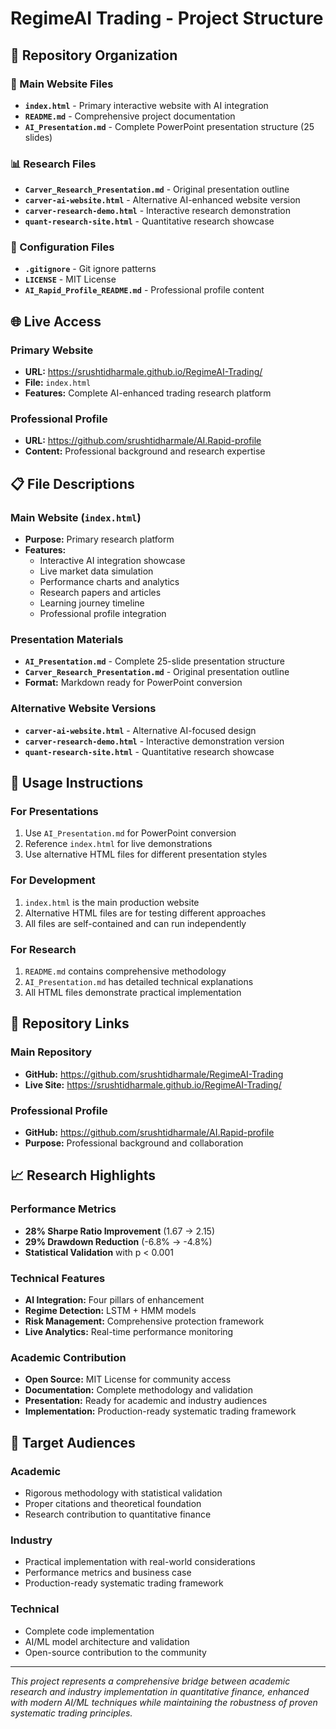 # RegimeAI Trading - Project Structure

## 📁 Repository Organization

### 🎯 Main Website Files
- **`index.html`** - Primary interactive website with AI integration
- **`README.md`** - Comprehensive project documentation
- **`AI_Presentation.md`** - Complete PowerPoint presentation structure (25 slides)

### 📊 Research Files
- **`Carver_Research_Presentation.md`** - Original presentation outline
- **`carver-ai-website.html`** - Alternative AI-enhanced website version
- **`carver-research-demo.html`** - Interactive research demonstration
- **`quant-research-site.html`** - Quantitative research showcase

### 🔧 Configuration Files
- **`.gitignore`** - Git ignore patterns
- **`LICENSE`** - MIT License
- **`AI_Rapid_Profile_README.md`** - Professional profile content

## 🌐 Live Access

### Primary Website
- **URL:** https://srushtidharmale.github.io/RegimeAI-Trading/
- **File:** `index.html`
- **Features:** Complete AI-enhanced trading research platform

### Professional Profile
- **URL:** https://github.com/srushtidharmale/AI.Rapid-profile
- **Content:** Professional background and research expertise

## 📋 File Descriptions

### Main Website (`index.html`)
- **Purpose:** Primary research platform
- **Features:** 
  - Interactive AI integration showcase
  - Live market data simulation
  - Performance charts and analytics
  - Research papers and articles
  - Learning journey timeline
  - Professional profile integration

### Presentation Materials
- **`AI_Presentation.md`** - Complete 25-slide presentation structure
- **`Carver_Research_Presentation.md`** - Original presentation outline
- **Format:** Markdown ready for PowerPoint conversion

### Alternative Website Versions
- **`carver-ai-website.html`** - Alternative AI-focused design
- **`carver-research-demo.html`** - Interactive demonstration version
- **`quant-research-site.html`** - Quantitative research showcase

## 🚀 Usage Instructions

### For Presentations
1. Use `AI_Presentation.md` for PowerPoint conversion
2. Reference `index.html` for live demonstrations
3. Use alternative HTML files for different presentation styles

### For Development
1. `index.html` is the main production website
2. Alternative HTML files are for testing different approaches
3. All files are self-contained and can run independently

### For Research
1. `README.md` contains comprehensive methodology
2. `AI_Presentation.md` has detailed technical explanations
3. All HTML files demonstrate practical implementation

## 🔗 Repository Links

### Main Repository
- **GitHub:** https://github.com/srushtidharmale/RegimeAI-Trading
- **Live Site:** https://srushtidharmale.github.io/RegimeAI-Trading/

### Professional Profile
- **GitHub:** https://github.com/srushtidharmale/AI.Rapid-profile
- **Purpose:** Professional background and collaboration

## 📈 Research Highlights

### Performance Metrics
- **28% Sharpe Ratio Improvement** (1.67 → 2.15)
- **29% Drawdown Reduction** (-6.8% → -4.8%)
- **Statistical Validation** with p < 0.001

### Technical Features
- **AI Integration:** Four pillars of enhancement
- **Regime Detection:** LSTM + HMM models
- **Risk Management:** Comprehensive protection framework
- **Live Analytics:** Real-time performance monitoring

### Academic Contribution
- **Open Source:** MIT License for community access
- **Documentation:** Complete methodology and validation
- **Presentation:** Ready for academic and industry audiences
- **Implementation:** Production-ready systematic trading framework

## 🎯 Target Audiences

### Academic
- Rigorous methodology with statistical validation
- Proper citations and theoretical foundation
- Research contribution to quantitative finance

### Industry
- Practical implementation with real-world considerations
- Performance metrics and business case
- Production-ready systematic trading framework

### Technical
- Complete code implementation
- AI/ML model architecture and validation
- Open-source contribution to the community

---

*This project represents a comprehensive bridge between academic research and industry implementation in quantitative finance, enhanced with modern AI/ML techniques while maintaining the robustness of proven systematic trading principles.*
